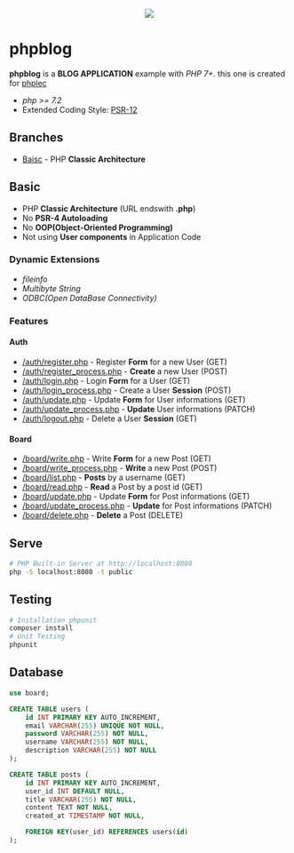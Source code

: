 <p align="center">
    <img src="https://travis-ci.com/pronist/phpblog.svg?branch=basic">
</p>

# phpblog

**phpblog** is a **BLOG APPLICATION** example with *PHP 7+*. this one is created for [phplec](https://github.com/pronist/phplec)

* *php >= 7.2*
* Extended Coding Style: [PSR-12](https://www.php-fig.org/psr/psr-12/)

## Branches

* [Baisc](https://github.com/pronist/phpblog/tree/basic) - PHP **Classic Architecture**

## Basic

* PHP **Classic Architecture** (URL endswith **.php**)
* No **PSR-4 Autoloading**
* No **OOP(Object-Oriented Programming)**
* Not using **User components** in Application Code

### Dynamic Extensions

* *fileinfo*
* *Multibyte String*
* *ODBC(Open DataBase Connectivity)*

### Features

#### Auth

* [/auth/register.php](https://github.com/pronist/phpblog/tree/basic/public/auth/register.php) - Register **Form** for a new User (GET)
* [/auth/register_process.php](https://github.com/pronist/phpblog/tree/basic/public/auth/register_process.php) - **Create** a new User (POST)
* [/auth/login.php](https://github.com/pronist/phpblog/tree/basic/public/auth/login.php) - Login **Form** for a User (GET)
* [/auth/login_process.php](https://github.com/pronist/phpblog/tree/basic/public/auth/login_process.php) - Create a User **Session** (POST)
* [/auth/update.php](https://github.com/pronist/phpblog/tree/basic/public/auth/update.php) - Update **Form** for User informations (GET)
* [/auth/update_process.php](https://github.com/pronist/phpblog/tree/basic/public/auth/update_process.php) - **Update** User informations (PATCH)
* [/auth/logout.php](https://github.com/pronist/phpblog/tree/basic/public/auth/logout.php) - Delete a User **Session** (GET)

#### Board

* [/board/write.php](https://github.com/pronist/phpblog/tree/basic/public/board/write.php) - Write **Form** for a new Post (GET)
* [/board/write_process.php](https://github.com/pronist/phpblog/tree/basic/public/board/write_process.php) - **Write** a new Post (POST)
* [/board/list.php](https://github.com/pronist/phpblog/tree/basic/public/board/list.php) - **Posts** by a username (GET)
* [/board/read.php](https://github.com/pronist/phpblog/tree/basic/public/board/read.php) - **Read** a Post by a post id (GET)
* [/board/update.php](https://github.com/pronist/phpblog/tree/basic/public/board/update.php) -  Update **Form** for Post informations (GET)
* [/board/update_process.php](https://github.com/pronist/phpblog/tree/basic/public/board/update_process.php) - **Update** for Post informations (PATCH)
* [/board/delete.php](https://github.com/pronist/phpblog/tree/basic/public/board/delete.php) - **Delete** a Post (DELETE)

## Serve

```bash
# PHP Built-in Server at http://localhost:8080
php -S localhost:8080 -t public
```

## Testing

```bash
# Installation phpunit
composer install
# Unit Testing
phpunit
```

## Database

```sql
use board;

CREATE TABLE users (
    id INT PRIMARY KEY AUTO_INCREMENT,
    email VARCHAR(255) UNIQUE NOT NULL,
    password VARCHAR(255) NOT NULL,
    username VARCHAR(255) NOT NULL,
    description VARCHAR(255) NOT NULL
);

CREATE TABLE posts (
    id INT PRIMARY KEY AUTO_INCREMENT,
    user_id INT DEFAULT NULL,
    title VARCHAR(255) NOT NULL,
    content TEXT NOT NULL,
    created_at TIMESTAMP NOT NULL,

    FOREIGN KEY(user_id) REFERENCES users(id)
);
```
